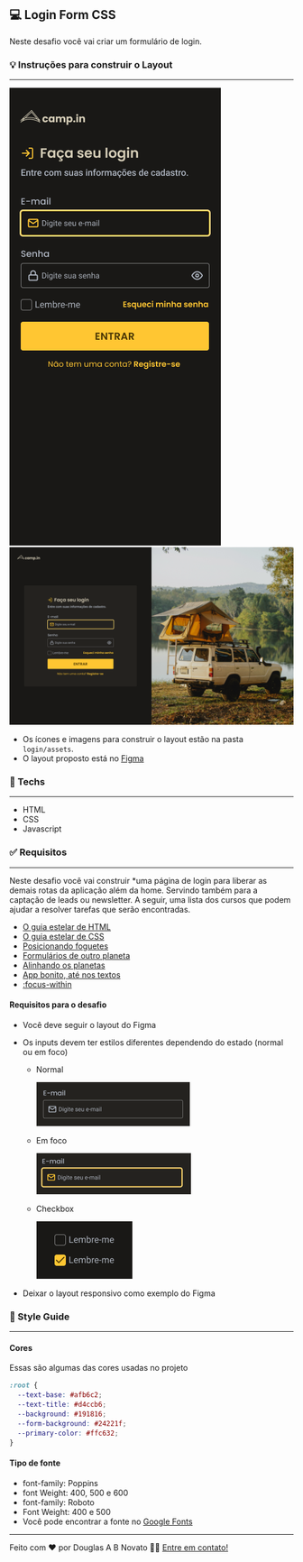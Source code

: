 ## 💻 Login Form CSS

Neste desafio você vai criar um formulário de login.

### 💡 Instruções para construir o Layout

---

![mobile.gif](./assets/mobile-dark-yellow.png)
![web.gif](./assets/web-dark-yellow.png)

- Os ícones e imagens para construir o layout estão na pasta `login/assets`.
- O layout proposto está no [Figma](https://www.figma.com/file/SX8XFyC5fAY09ai8Oykz0T/DD-%2F-Login-Form---CSS/duplicate) 

### 🚀 Techs 

---

- HTML
- CSS
- Javascript

### ✅ Requisitos 

---

Neste desafio você vai construir *uma página de login para liberar as demais rotas da aplicação além da home. Servindo também para a captação de leads ou newsletter. A seguir, uma lista dos cursos que podem ajudar a resolver tarefas que serão encontradas.

- [O guia estelar de HTML](https://app.rocketseat.com.br/node/o-guia-estelar-de-html)
- [O guia estelar de CSS](https://app.rocketseat.com.br/node/o-guia-estelar-de-css)
- [Posicionando foguetes](https://app.rocketseat.com.br/node/posicionando-foguetes)
- [Formulários de outro planeta](https://app.rocketseat.com.br/node/formularios-de-outro-planeta)
- [Alinhando os planetas](https://app.rocketseat.com.br/node/flexbox)
- [App bonito, até nos textos](https://app.rocketseat.com.br/node/flexbox)
- [:focus-within](https://developer.mozilla.org/pt-BR/docs/Web/CSS/:focus-within)

#### Requisitos para o desafio

- Você deve seguir o layout do Figma
- Os inputs devem ter estilos diferentes dependendo do estado (normal ou em foco)
    - Normal
        
        ![normal](./assets/normal.png)
        
    - Em foco
        
        ![em-foco](./assets/em-foco.png)
        
    - Checkbox
        
        ![checkbox](./assets/checkbox.png)
        
- Deixar o layout responsivo como exemplo do Figma

### 🎨 Style Guide

---

#### Cores 

Essas são algumas das cores usadas no projeto

```css
:root {
  --text-base: #afb6c2;
  --text-title: #d4ccb6;
  --background: #191816;
  --form-background: #24221f;
  --primary-color: #ffc632;
}
```

#### Tipo de fonte

- font-family: Poppins 
- font Weight: 400, 500 e 600
- font-family: Roboto
- Font Weight: 400 e 500
- Você pode encontrar a fonte no [Google Fonts](https://fonts.google.com/) 

---  

Feito com ❤️ por Douglas A B Novato 👋🏽 [Entre em contato!](https://www.linkedin.com/in/douglasabnovato/)
